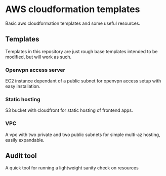# AWS cloudformation templates

Basic aws cloudformation templates and some useful resources.

## Templates
Templates in this repository are just rough base templates intended to be modified, but will work as such.

### Openvpn access server
EC2 instance dependant of a public subnet for openvpn access setup with easy installation.

### Static hosting
S3 bucket with cloudfront for static hosting of frontend apps.

### VPC
A vpc with two private and two public subnets for simple multi-az hosting, easily expandable.

## Audit tool
A quick tool for running a lightweight sanity check on resources